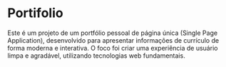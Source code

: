 # Portifolio
Este é um projeto de um portfólio pessoal de página única (Single Page Application), desenvolvido para apresentar informações de currículo de forma moderna e interativa. O foco foi criar uma experiência de usuário limpa e agradável, utilizando tecnologias web fundamentais.
